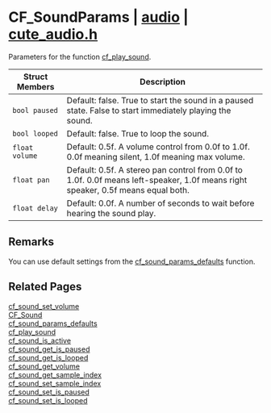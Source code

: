 # CF_SoundParams | [audio](https://github.com/RandyGaul/cute_framework/blob/master/docs/audio/README.md) | [cute_audio.h](https://github.com/RandyGaul/cute_framework/blob/master/include/cute_audio.h)

Parameters for the function [cf_play_sound](https://github.com/RandyGaul/cute_framework/blob/master/docs/audio/cf_play_sound.md).

Struct Members | Description
--- | ---
`bool paused` | Default: false. True to start the sound in a paused state. False to start immediately playing the sound.
`bool looped` | Default: false. True to loop the sound.
`float volume` | Default: 0.5f. A volume control from 0.0f to 1.0f. 0.0f meaning silent, 1.0f meaning max volume.
`float pan` | Default: 0.5f. A stereo pan control from 0.0f to 1.0f. 0.0f means left-speaker, 1.0f means right speaker, 0.5f means equal both.
`float delay` | Default: 0.0f. A number of seconds to wait before hearing the sound play.

## Remarks

You can use default settings from the [cf_sound_params_defaults](https://github.com/RandyGaul/cute_framework/blob/master/docs/audio/cf_sound_params_defaults.md) function.

## Related Pages

[cf_sound_set_volume](https://github.com/RandyGaul/cute_framework/blob/master/docs/audio/cf_sound_set_volume.md)  
[CF_Sound](https://github.com/RandyGaul/cute_framework/blob/master/docs/audio/cf_sound.md)  
[cf_sound_params_defaults](https://github.com/RandyGaul/cute_framework/blob/master/docs/audio/cf_sound_params_defaults.md)  
[cf_play_sound](https://github.com/RandyGaul/cute_framework/blob/master/docs/audio/cf_play_sound.md)  
[cf_sound_is_active](https://github.com/RandyGaul/cute_framework/blob/master/docs/audio/cf_sound_is_active.md)  
[cf_sound_get_is_paused](https://github.com/RandyGaul/cute_framework/blob/master/docs/audio/cf_sound_get_is_paused.md)  
[cf_sound_get_is_looped](https://github.com/RandyGaul/cute_framework/blob/master/docs/audio/cf_sound_get_is_looped.md)  
[cf_sound_get_volume](https://github.com/RandyGaul/cute_framework/blob/master/docs/audio/cf_sound_get_volume.md)  
[cf_sound_get_sample_index](https://github.com/RandyGaul/cute_framework/blob/master/docs/audio/cf_sound_get_sample_index.md)  
[cf_sound_set_sample_index](https://github.com/RandyGaul/cute_framework/blob/master/docs/audio/cf_sound_set_sample_index.md)  
[cf_sound_set_is_paused](https://github.com/RandyGaul/cute_framework/blob/master/docs/audio/cf_sound_set_is_paused.md)  
[cf_sound_set_is_looped](https://github.com/RandyGaul/cute_framework/blob/master/docs/audio/cf_sound_set_is_looped.md)  
